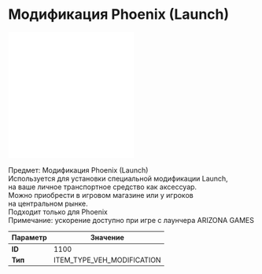 # Модификация Phoenix (Launch)

![Item Image](../img/1100.webp?raw=true)

Предмет: Модификация Phoenix (Launch)<br>Используется для установки специальной модификации Launch,<br>на ваше личное транспортное средство как аксессуар.<br>Можно приобрести в игровом магазине или у игроков<br>на центральном рынке.<br>Подходит только для Phoenix<br>Примечание: ускорение доступно при игре с лаунчера ARIZONA GAMES


| Параметр | Значение |
|----------|----------|
| **ID** | 1100 |
| **Тип** | ITEM_TYPE_VEH_MODIFICATION |

